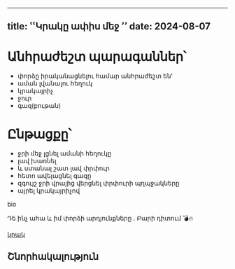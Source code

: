 ---
title: ՙՙԿրակը ափիս մեջ ՚՚
date: 2024-08-07
----


# Անհրաժեշտ պարագաններ՝ 

- փորձը իրականացնելու համար անհրաժեշտ են'
-  աման լվանալու հեղուկ
- կրակայրիչ
- ջուր
- գազ(բութան)

# Ընթացքը՝ 



- ջրի մեջ լցնել ամանի հեղուկը
- լավ խառնել 
- և ստանալ շատ լավ փրփուր
- հետո ավելացնել գազը 
- զգույշ ջրի վրայից վերցնել փրփուրի պղպջակները
- այրել կրակայրիչով




bio

Դե ինչ ահա և իմ փորձի արդյունքները . Բարի դիտում 💣🔥

[կրակ](https://youtu.be/VB9Bo11MZT4?si=hRP4gTjQWbNrAzup)
 
## Շնորհակալություն 
